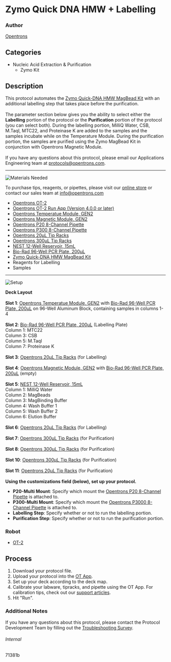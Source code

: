 # Zymo Quick DNA HMW + Labelling

### Author
[Opentrons](https://opentrons.com/)



## Categories
* Nucleic Acid Extraction & Purification
	* Zymo Kit


## Description
This protocol automates the [Zymo Quick-DNA HMW MagBead Kit](https://www.zymoresearch.com/products/quick-dna-hmw-magbead-kit) with an additional labelling step that takes place before the purification.</br>
</br>
The parameter section below gives you the ability to select either the **Labelling** portion of the protocol or the **Purification** portion of the protocol (you can select both). During the labelling portion, MilliQ Water, CSB, M.Taql, MTC22, and Proteinase K are added to the samples and the samples incubate while on the Temperature Module. During the purification portion, the samples are purified using the Zymo MagBead Kit in conjunction with Opentrons Magnetic Module.</br>
</br>
If you have any questions about this protocol, please email our Applications Engineering team at [protocols@opentrons.com](mailto:protocols@opentrons.com).

---
![Materials Needed](https://s3.amazonaws.com/opentrons-protocol-library-website/custom-README-images/001-General+Headings/materials.png)

To purchase tips, reagents, or pipettes, please visit our [online store](https://shop.opentrons.com/) or contact our sales team at [info@opentrons.com](mailto:info@opentrons.com)

* [Opentrons OT-2](https://shop.opentrons.com/collections/ot-2-robot/products/ot-2)
* [Opentrons OT-2 Run App (Version 4.0.0 or later)](https://opentrons.com/ot-app/)
* [Opentrons Temperatue Module, GEN2](https://shop.opentrons.com/collections/hardware-modules/products/tempdeck)
* [Opentrons Magnetic Module, GEN2](https://shop.opentrons.com/collections/hardware-modules/products/magdeck)
* [Opentrons P20 8-Channel Pipette](https://shop.opentrons.com/collections/ot-2-robot/products/8-channel-electronic-pipette)
* [Opentrons P300 8-Channel Pipette](https://shop.opentrons.com/collections/ot-2-robot/products/8-channel-electronic-pipette)
* [Opentrons 20µL Tip Racks](https://shop.opentrons.com/collections/opentrons-tips)
* [Opentrons 300µL Tip Racks](https://shop.opentrons.com/collections/opentrons-tips)
* [NEST 12-Well Reservoir, 15mL](https://shop.opentrons.com/collections/verified-labware/products/nest-12-well-reservoir-15-ml)
* [Bio-Rad 96-Well PCR Plate, 200µL](https://labware.opentrons.com/biorad_96_wellplate_200ul_pcr?category=wellPlate)
* [Zymo Quick-DNA HMW MagBead Kit](https://www.zymoresearch.com/products/quick-dna-hmw-magbead-kit)
* Reagents for Labelling
* Samples



---
![Setup](https://s3.amazonaws.com/opentrons-protocol-library-website/custom-README-images/001-General+Headings/Setup.png)

**Deck Layout**</br>
</br>
**Slot 1**: [Opentrons Temperatue Module, GEN2](https://shop.opentrons.com/collections/hardware-modules/products/tempdeck) with [Bio-Rad 96-Well PCR Plate, 200µL](https://labware.opentrons.com/biorad_96_wellplate_200ul_pcr?category=wellPlate) on 96-Well Aluminum Block, containing samples in columns 1-4</br>
</br>
**Slot 2**: [Bio-Rad 96-Well PCR Plate, 200µL](https://labware.opentrons.com/biorad_96_wellplate_200ul_pcr?category=wellPlate) (Labelling Plate)</br>
Column 1: MTC22</br>
Column 3: CSB</br>
Column 5: M.Taql</br>
Column 7: Proteinase K</br>
</br>
**Slot 3**: [Opentrons 20µL Tip Racks](https://shop.opentrons.com/collections/opentrons-tips) (for Labelling)</br>
</br>
**Slot 4**: [Opentrons Magnetic Module, GEN2](https://shop.opentrons.com/collections/hardware-modules/products/magdeck) with [Bio-Rad 96-Well PCR Plate, 200µL](https://labware.opentrons.com/biorad_96_wellplate_200ul_pcr?category=wellPlate) (empty)</br>
</br>
**Slot 5**: [NEST 12-Well Reservoir, 15mL](https://shop.opentrons.com/collections/verified-labware/products/nest-12-well-reservoir-15-ml)</br>
Column 1: MilliQ Water</br>
Column 2: MagBeads</br>
Column 3: MagBinding Buffer</br>
Column 4: Wash Buffer 1</br>
Column 5: Wash Buffer 2</br>
Column 6: Elution Buffer</br>
</br>
**Slot 6**: [Opentrons 20µL Tip Racks](https://shop.opentrons.com/collections/opentrons-tips) (for Labelling)</br>
</br>
**Slot 7**: [Opentrons 300µL Tip Racks](https://shop.opentrons.com/collections/opentrons-tips) (for Purification)</br>
</br>
**Slot 8**: [Opentrons 300µL Tip Racks](https://shop.opentrons.com/collections/opentrons-tips) (for Purification)</br>
</br>
**Slot 10**: [Opentrons 300µL Tip Racks](https://shop.opentrons.com/collections/opentrons-tips) (for Purification)</br>
</br>
**Slot 11**: [Opentrons 20µL Tip Racks](https://shop.opentrons.com/collections/opentrons-tips) (for Purification)</br>
</br>
**Using the customizations field (below), set up your protocol.**
* **P20-Multi Mount**: Specify which mount the [Opentrons P20 8-Channel Pipette](https://shop.opentrons.com/collections/ot-2-robot/products/8-channel-electronic-pipette) is attached to.
* **P300-Multi Mount**: Specify which mount the [Opentrons P3000 8-Channel Pipette](https://shop.opentrons.com/collections/ot-2-robot/products/8-channel-electronic-pipette) is attached to.
* **Labelling Step**: Specify whether or not to run the labelling portion.
* **Purification Step**: Specify whether or not to run the purification portion.





### Robot
* [OT-2](https://opentrons.com/ot-2)

## Process

1. Download your protocol file.
2. Upload your protocol into the [OT App](https://opentrons.com/ot-app).
3. Set up your deck according to the deck map.
4. Calibrate your labware, tipracks, and pipette using the OT App. For calibration tips, check out our [support articles](https://support.opentrons.com/en/collections/1559720-guide-for-getting-started-with-the-ot-2).
5. Hit "Run".

### Additional Notes
If you have any questions about this protocol, please contact the Protocol Development Team by filling out the [Troubleshooting Survey](https://protocol-troubleshooting.paperform.co/).

###### Internal
71381b
